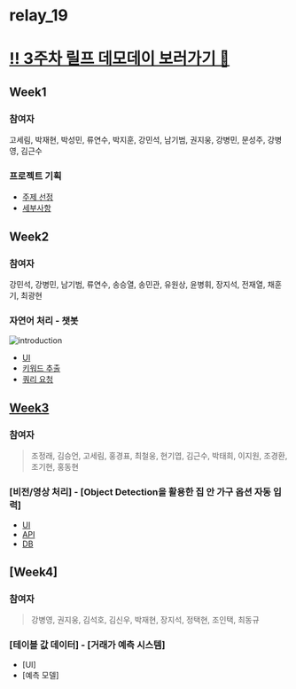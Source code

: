 # relay_19

# [‼️ 3주차 릴프 데모데이 보러가기 👋](https://github.com/boostcamp-2020/relay_19/wiki/week3_relay19)

## Week1
### 참여자
고세림, 박재현, 박성민, 류연수, 박지훈, 강민석, 남기범, 권지웅, 강병민, 문성주, 강병영, 김근수
### 프로젝트 기획

- [주제 선정](https://github.com/boostcamp-2020/relay_19/wiki/week1_relay19)
- [세부사항](https://github.com/boostcamp-2020/relay_19/wiki)

## Week2
### 참여자
강민석, 강병민, 남기범, 류연수, 송승열, 송민관, 유원상, 윤병휘, 장지석, 전재열, 채훈기, 최광현
### 자연어 처리 - 챗봇

![introduction](https://user-images.githubusercontent.com/31726630/89728753-933f2900-da6a-11ea-9cd9-dd363248ee10.jpeg)

- [UI](https://github.com/boostcamp-2020/relay_19/wiki/week2_relay19)
- [키워드 추출](https://github.com/boostcamp-2020/relay_19/wiki/week2_relay19)
- [쿼리 요청](https://github.com/boostcamp-2020/relay_19/wiki/week2_relay19)

## [Week3](https://github.com/boostcamp-2020/relay_19/wiki/week3_relay19)
### 참여자

> 조정래, 김승언, 고세림, 홍경표, 최철웅, 현기엽, 김근수, 박태희, 이지원, 조경환, 조기현, 홍동현

### [비전/영상 처리] - [Object Detection을 활용한 집 안 가구 옵션 자동 입력]

- [UI](https://github.com/boostcamp-2020/relay_19/wiki/week3_relay19#ui-팀의-개발-과정)
- [API](https://github.com/boostcamp-2020/relay_19/wiki/week3_relay19#api-팀의-개발-과정)
- [DB](https://github.com/boostcamp-2020/relay_19/wiki/week3_relay19#db-팀의-개발-과정)

## [Week4]
### 참여자

> 강병영, 권지웅, 김석호, 김신우, 박재현, 장지석, 정택현, 조인택, 최동규

### [테이블 값 데이터] - [거래가 예측 시스템]

- [UI]
- [예측 모델]
